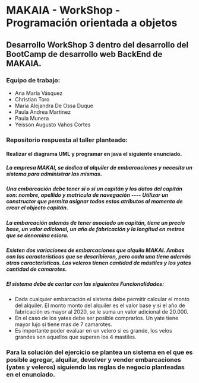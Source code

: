 # MAKAIA - WorkShop - Programación orientada a objetos

## Desarrollo WorkShop 3 dentro del desarrollo del BootCamp de desarrollo web BackEnd de MAKAIA.

### Equipo de trabajo:
  * Ana María Vásquez
  * Christian Toro
  * Maria Alejandra De Ossa Duque
  * Paula Andrea Martinez
  * Paula Munera
  * Yeisson Augusto Vahos Cortes
### Repositorio respuesta al taller planteado:

#### Realizar el diagrama UML y programar en java el siguiente enunciado.
##### La empresa MAKAI, se dedica al alquiler de embarcaciones y necesita un sistema para administrar las mismas.
##### Una embarcación debe tener si o si un capitán y los datos del capitán son: nombre, apellido y matricula de navegación ---- Utilizar un constructor que permita asignar todos estos atributos al momento de crear el objecto capitán.
##### La embarcación además de tener asociado un capitán, tiene un precio base, un valor adicional, un año de fabricación y la longitud en metros que se denomina eslora.
##### Existen dos variaciones de embarcaciones que alquila MAKAI. Ambas con las características que se describieron, pero cada una tiene además otras características. Los veleros tienen cantidad de mástiles y los yates cantidad de camarotes.
##### El sistema debe de contar con las siguientes Funcionalidades:
  * Dada cualquier embarcación el sistema debe permitir calcular el monto del alquiler. El monto monto del alquiler es el valor base y si el año de fabricación es mayor al 2020, se le suma un valor adicional de 20.000.
  * En el caso de los yates debe ser posible comprarlos. Un yate tiene mayor lujo si tiene mas de 7 camarotes.
  * Es importante poder evaluar en un velero si es grande, los velos grandes son aquellos que superan los 4 mastiles.

### Para la solución del ejercicio se plantea un sistema en el que es posible agregar, alquilar, devolver y vender embarcaciones (yates y veleros) siguiendo las reglas de negocio planteadas en el enunciado.
